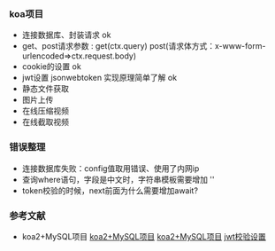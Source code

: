 ### koa项目
- 连接数据库、封装请求 ok
- get、post请求参数 :
    get(ctx.query) 
    post(请求体方式：x-www-form-urlencoded=>ctx.request.body)
- cookie的设置 ok
- jwt设置 jsonwebtoken 实现原理简单了解 ok
- 静态文件获取 
- 图片上传
- 在线压缩视频
- 在线截取视频


### 错误整理
- 连接数据库失败：config值取用错误、使用了内网ip
- 查询where语句，字段是中文时，字符串模板需要增加 ''
- token校验的时候，next前面为什么需要增加await? 

### 参考文献
- koa2+MySQL项目
[koa2+MySQL项目](https://www.bbsmax.com/A/l1dygek0Je/)
[koa2+MySQL项目](https://www.bbsmax.com/A/WpdK6Xp15V/)
[jwt校验设置](https://www.cnblogs.com/zxuedong/p/12629269.html)
